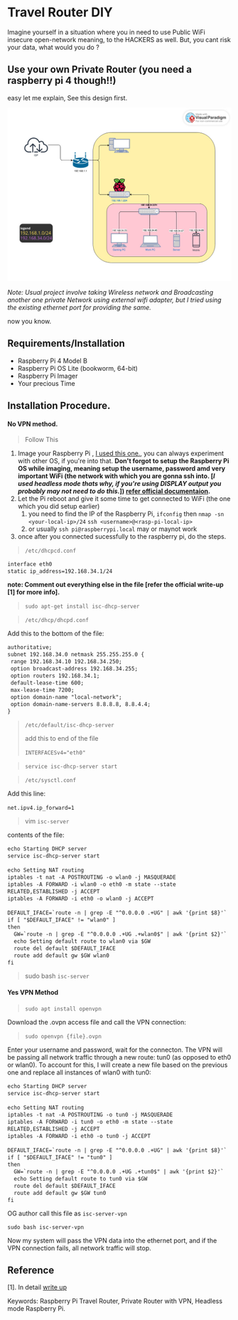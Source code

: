# Travel Router DIY

Imagine yourself in a situation where you in need to use Public WiFi insecure open-network meaning, to the HACKERS as well. But, you cant risk your data, what would you do ?

## Use your own Private Router (you need a raspberry pi 4 though!!)

easy let me explain, See this design first.

![Network Diagram](./images/NetworkDiagram.jpg)

*Note: Usual project involve taking Wireless network and Broadcasting another one private Network using external wifi adapter, but I tried using the existing ethernet port for providing the same.*

now you know.

## Requirements/Installation

- Raspberry Pi 4 Model B
- Raspberry Pi OS Lite (bookworm, 64-bit)
- Raspberry Pi Imager
- Your precious Time

## Installation Procedure.

#### No VPN method.

> Follow This

1. Image your Raspberry Pi , [I used this one.](https://downloads.raspberrypi.com/raspios_lite_arm64/images/raspios_lite_arm64-2024-03-15/2024-03-15-raspios-bookworm-arm64-lite.img.xz), you can always experiment with other OS, if you're into that.
   **Don't forgot to setup the Raspberry Pi OS while imaging, meaning setup the username, password amd very important WiFi (the network with which you are gonna ssh into. [*I used headless mode thats why, if you're using DISPLAY output you probably may not need to do this.*]) [refer official documentaion](https://www.raspberrypi.com/documentation/computers/configuration.html#connect-to-a-wireless-network).**
2. Let the Pi reboot and give it some time to get connected to WiFi (the one which you did setup earlier)
   1. you need to find the IP of the Raspberry Pi,
      `ifconfig` then
      `nmap -sn <your-local-ip>/24`
      `ssh <username>@<rasp-pi-local-ip>`
   2. or usually
      `ssh pi@raspberrypi.local` may or maynot work
3. once after you connected sucessfully to the raspberry pi, do the steps.

> `/etc/dhcpcd.conf`

```
interface eth0
static ip_address=192.168.34.1/24
```

**note: Comment out everything else in the file [refer the official write-up [1] for more info].**

> `sudo apt-get install isc-dhcp-server`

> `/etc/dhcp/dhcpd.conf`

Add this to the bottom of the file:

```
authoritative;
subnet 192.168.34.0 netmask 255.255.255.0 {
 range 192.168.34.10 192.168.34.250;
 option broadcast-address 192.168.34.255;
 option routers 192.168.34.1;
 default-lease-time 600;
 max-lease-time 7200;
 option domain-name "local-network";
 option domain-name-servers 8.8.8.8, 8.8.4.4;
}
```

> `/etc/default/isc-dhcp-server`
>
> add this to end of the file
>
> `INTERFACESv4="eth0"`

> `service isc-dhcp-server start`

> `/etc/sysctl.conf`

Add this line:

`net.ipv4.ip_forward=1`

> vim `isc-server`

contents of the file:

```
echo Starting DHCP server
service isc-dhcp-server start

echo Setting NAT routing
iptables -t nat -A POSTROUTING -o wlan0 -j MASQUERADE
iptables -A FORWARD -i wlan0 -o eth0 -m state --state RELATED,ESTABLISHED -j ACCEPT
iptables -A FORWARD -i eth0 -o wlan0 -j ACCEPT

DEFAULT_IFACE=`route -n | grep -E "^0.0.0.0 .+UG" | awk '{print $8}'`
if [ "$DEFAULT_IFACE" != "wlan0" ]
then
  GW=`route -n | grep -E "^0.0.0.0 .+UG .+wlan0$" | awk '{print $2}'`
  echo Setting default route to wlan0 via $GW
  route del default $DEFAULT_IFACE
  route add default gw $GW wlan0
fi
```

> sudo bash `isc-server`

#### Yes VPN Method

> `sudo apt install openvpn`

Download the .ovpn access file and call the VPN connection:

> `sudo openvpn {file}.ovpn`

Enter your username and password, wait for the connecton. The VPN
will be passing all network traffic through a new route: tun0 (as
opposed to eth0 or wlan0). To account for this, I will create a new file
based on the previous one and replace all instances of wlan0 with tun0:

```
echo Starting DHCP server
service isc-dhcp-server start

echo Setting NAT routing
iptables -t nat -A POSTROUTING -o tun0 -j MASQUERADE
iptables -A FORWARD -i tun0 -o eth0 -m state --state RELATED,ESTABLISHED -j ACCEPT
iptables -A FORWARD -i eth0 -o tun0 -j ACCEPT

DEFAULT_IFACE=`route -n | grep -E "^0.0.0.0 .+UG" | awk '{print $8}'`
if [ "$DEFAULT_IFACE" != "tun0" ]
then
  GW=`route -n | grep -E "^0.0.0.0 .+UG .+tun0$" | awk '{print $2}'`
  echo Setting default route to tun0 via $GW
  route del default $DEFAULT_IFACE
  route add default gw $GW tun0
fi
```

OG author call this file as `isc-server-vpn`

```
sudo bash isc-server-vpn
```

Now my system will pass the VPN data into the ethernet port, and if the VPN connection fails, all network traffic will stop.

## Reference

[1]. In detail [write up](https://switchedtolinux.com/tutorials/wireless-internet-passed-to-ethernet-with-raspberry-pi)

Keywords: Raspberry Pi Travel Router, Private Router with VPN, Headless mode Raspberry Pi.
